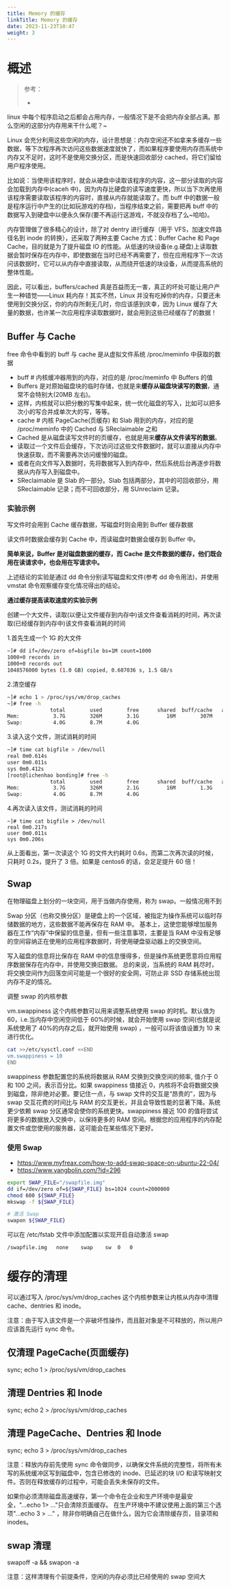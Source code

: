 ```yaml
---
title: Memory 的缓存
linkTitle: Memory 的缓存
date: 2023-11-23T10:47
weight: 3
---
```


# 概述

> 参考：
> 
> -

linux 中每个程序启动之后都会占用内存，一般情况下是不会把内存全部占满。那么空闲的这部分内存用来干什么呢？~

Linux 会充分利用这些空闲的内存，设计思想是：内存空闲还不如拿来多缓存一些数据，等下次程序再次访问这些数据速度就快了，而如果程序要使用内存而系统中内存又不足时，这时不是使用交换分区，而是快速回收部分 cached，将它们留给用户程序使用。

比如说：当使用该程序时，就会从硬盘中读取该程序的内容，这一部分读取的内容会加载到内存中(caceh 中)，因为内存比硬盘的读写速度更快，所以当下次再使用该程序需要读取该程序的内容时，直接从内存就能读取了。而 buff 中的数据一般是程序运行中产生的(比如玩游戏的存档)，当程序结束之前，需要把再 buff 中的数据写入到硬盘中以便永久保存(要不再运行这游戏，不就没存档了么~哈哈)。

内存管理做了很多精心的设计，除了对 dentry 进行缓存（用于 VFS，加速文件路径名到 inode 的转换），还采取了两种主要 Cache 方式：Buffer Cache 和 Page Cache，目的就是为了提升磁盘 IO 的性能。从低速的块设备(e.g.硬盘)上读取数据会暂时保存在内存中，即使数据在当时已经不再需要了，但在应用程序下一次访问该数据时，它可以从内存中直接读取，从而绕开低速的块设备，从而提高系统的整体性能。

因此，可以看出，buffers/cached 真是百益而无一害，真正的坏处可能让用户产生一种错觉——Linux 耗内存！其实不然，Linux 并没有吃掉你的内存，只要还未使用到交换分区，你的内存所剩无几时，你应该感到庆幸，因为 Linux 缓存了大量的数据，也许某一次应用程序读取数据时，就会用到这些已经缓存了的数据！

## Buffer 与 Cache

free 命令中看到的 buff 与 cache 是从虚拟文件系统 /proc/meminfo 中获取的数据

- buff # 内核缓冲器用到的内存，对应的是 /proc/meminfo 中 Buffers 的值
- Buffers 是对原始磁盘块的临时存储，也就是来**缓存从磁盘块读写的数据**，通常不会特别大(20MB 左右)。
- 这样，内核就可以把分散的写集中起来，统一优化磁盘的写入，比如可以把多次小的写合并成单次大的写，等等。
- cache # 内核 PageCache(页缓存) 和 Slab 用到的内存，对应的是 /proc/meminfo 中的 Cached 与 SReclaimable 之和
- Cached 是从磁盘读写文件时的页缓存，也就是用来**缓存从文件读写的数据**。
- 读取过一个文件后会缓存，下次访问过这些文件数据时，就可以直接从内存中快速获取，而不需要再次访问缓慢的磁盘。
- 或者在向文件写入数据时，先将数据写入到内存中，然后系统后台再逐步将数据从内存写入到磁盘中。
- SReclaimable 是 Slab 的一部分。Slab 包括两部分，其中的可回收部分，用 SReclaimable 记录；而不可回收部分，用 SUnreclaim 记录。

### 实验示例

写文件时会用到 Cache 缓存数据，写磁盘时则会用到 Buffer 缓存数据

读文件时数据会缓存到 Cache 中，而读磁盘时数据会缓存到 Buffer 中。

**简单来说，Buffer 是对磁盘数据的缓存，而 Cache 是文件数据的缓存，他们既会用在读请求中，也会用在写请求中。**

上述结论的实验是通过 dd 命令分别读写磁盘和文件(参考 dd 命令用法)，并使用 vmstat 命令观察缓存变化情况得出的结论。

**通过缓存提高读取速度的实验示例**

创建一个大文件，读取(以便让文件缓存到内存中)该文件查看消耗的时间，再次读取(已经缓存到内存中)该文件查看消耗的时间

1.首先生成一个 1G 的大文件

```bash
~]# dd if=/dev/zero of=bigfile bs=1M count=1000
1000+0 records in
1000+0 records out
1048576000 bytes (1.0 GB) copied, 0.687036 s, 1.5 GB/s
```

2.清空缓存

```bash
~]# echo 1 > /proc/sys/vm/drop_caches
~]# free -h
              total        used        free      shared  buff/cache   available
Mem:           3.7G        326M        3.1G         16M        307M        3.1G
Swap:          4.0G        8.7M        4.0G
```

3.读入这个文件，测试消耗的时间

```bash
~]# time cat bigfile > /dev/null
real 0m0.614s
user 0m0.011s
sys 0m0.412s
[root@lichenhao bonding]# free -h
              total        used        free      shared  buff/cache   available
Mem:           3.7G        326M        2.1G         16M        1.3G        3.1G
Swap:          4.0G        8.7M        4.0G
```

4.再次读入该文件，测试消耗的时间

```
~]# time cat bigfile > /dev/null
real 0m0.217s
user 0m0.011s
sys 0m0.206s
```

从上面看出，第一次读这个 1G 的文件大约耗时 0.6s，而第二次再次读的时候，只耗时 0.2s，提升了 3 倍。如果是 centos6 的话，会足足提升 60 倍！

## Swap

在物理磁盘上划分的一块空间，用于当做内存使用，称为 swap。一般情况用不到

Swap 分区（也称交换分区）是硬盘上的一个区域，被指定为操作系统可以临时存储数据的地方，这些数据不能再保存在 RAM 中。 基本上，这使您能够增加服务器在工作“内存”中保留的信息量，但有一些注意事项，主要是当 RAM 中没有足够的空间容纳正在使用的应用程序数据时，将使用硬盘驱动器上的交换空间。

写入磁盘的信息将比保存在 RAM 中的信息慢得多，但是操作系统更愿意将应用程序数据保存在内存中，并使用交换旧数据。 总的来说，当系统的 RAM 耗尽时，将交换空间作为回落空间可能是一个很好的安全网，可防止非 SSD 存储系统出现内存不足的情况。

调整 swap 的内核参数

vm.swappiness 这个内核参数可以用来调整系统使用 swap 的时机。默认值为 60，i.e.当内存中空闲空间低于 60%的时候，就会开始使用 swap 空间(也就是说系统使用了 40%的内存之后，就开始使用 swap) ，一般可以将该值设置为 10 来进行优化。

```bash
cat >>/etc/sysctl.conf <<END
vm.swappiness = 10
END
```

swappiness 参数配置您的系统将数据从 RAM 交换到交换空间的频率, 值介于 0 和 100 之间，表示百分比。如果 swappiness 值接近 0，内核将不会将数据交换到磁盘，除非绝对必要。要记住一点，与 swap 文件的交互是“昂贵的”，因为与 swap 交互花费的时间比与 RAM 的交互更长，并且会导致性能的显著下降。系统更少依赖 swap 分区通常会使你的系统更快。swappiness 接近 100 的值将尝试将更多的数据放入交换中，以保持更多的 RAM 空间。根据您的应用程序的内存配置文件或您使用的服务器，这可能会在某些情况下更好。

### 使用 Swap

- https://www.myfreax.com/how-to-add-swap-space-on-ubuntu-22-04/
- https://www.yangbolin.com/?id=296

```bash
export SWAP_FILE="/swapfile.img"
dd if=/dev/zero of=${SWAP_FILE} bs=1024 count=2000000
chmod 600 ${SWAP_FILE}
mkswap -f ${SWAP_FILE}

# 激活 Swap
swapon ${SWAP_FILE}
```

可以在 /etc/fstab 文件中添加配置以实现开启自动激活 swap

```
/swapfile.img	none	swap	sw	0	0
```

# 缓存的清理

可以通过写入 /proc/sys/vm/drop_caches 这个内核参数来让内核从内存中清理 cache、dentries 和 inode。

注意：由于写入该文件是一个非破坏性操作，而且脏对象是不可释放的，所以用户应该首先运行 sync 命令。

## 仅清理 PageCache(页面缓存)

sync; echo 1 > /proc/sys/vm/drop_caches

## 清理 Dentries 和 Inode

sync; echo 2 > /proc/sys/vm/drop_caches

## 清理 PageCache、Dentries 和 Inode

sync; echo 3 > /proc/sys/vm/drop_caches

注意：释放内存前先使用 sync 命令做同步，以确保文件系统的完整性，将所有未写的系统缓冲区写到磁盘中，包含已修改的 inode、已延迟的块 I/O 和读写映射文件。否则在释放缓存的过程中，可能会丢失未保存的文件。

如果你必须清除磁盘高速缓存，第一个命令在企业和生产环境中是最安全，"...echo 1> ..."只会清除页面缓存。 在生产环境中不建议使用上面的第三个选项"...echo 3 > ..." ，除非你明确自己在做什么，因为它会清除缓存页，目录项和 inodes。

## swap 清理

swapoff -a && swapon -a

注意：这样清理有个前提条件，空闲的内存必须比已经使用的 swap 空间大
